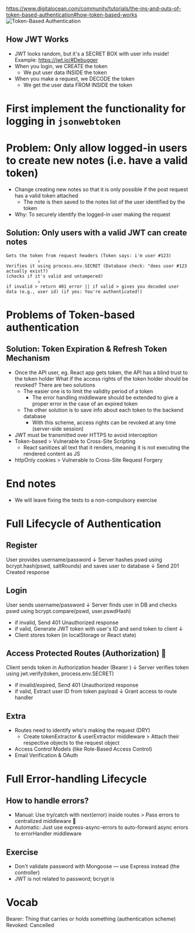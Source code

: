 <!-- - Users must be able to log into our application -->
<!-- - And when a user is logged in their user information must automatically be attached to any new notes they create -->

https://www.digitalocean.com/community/tutorials/the-ins-and-outs-of-token-based-authentication#how-token-based-works
![Token-Based Authentication](https://fullstackopen.com/static/259c9dce6b3d1d77bedb04e799ac7dd3/5a190/16new.png)

## How JWT Works
- JWT looks random, but it's a SECRET BOX with user info inside!
Example: https://jwt.io/#Debugger
- When you login, we CREATE the token
  * We put user data INSIDE the token
- When you make a request, we DECODE the token
  * We get the user data FROM INSIDE the token

# First implement the functionality for logging in `jsonwebtoken`
<!-- - Find username -->
<!-- - Compare password -->
<!-- - if correct > Generate token -->

# Problem: Only allow logged-in users to create new notes (i.e. have a valid token)
- Change creating new notes so that it is only possible if the post request has a valid token attached
  * The note is then saved to the notes list of the user identified by the token
- Why: To securely identify the logged-in user making the request
## Solution: Only users with a valid JWT can create notes
```💡
Gets the token from request headers (Token says: i'm user #123)
            ↓
Verifies it using process.env.SECRET (Database check: "does user #123 actually exist?)
(checks if it's valid and untampered)
            ↓
if invalid > return 401 error || if valid > gives you decoded user data (e.g., user id) (if yes: You're authenticated!)
```

# Problems of Token-based authentication
## Solution: Token Expiration & Refresh Token Mechanism
- Once the API user, eg. React app gets token, the API has a blind trust to the token holder
  What if the access rights of the token holder should be revoked? There are two solutions
  - The easier one is to limit the validity period of a token
    * The error handling middleware should be extended to give a proper error in the case of an expired token
  - The other solution is to save info about each token to the backend database
    * With this scheme, access rights can be revoked at any time (server-side session)
- JWT must be transmitted over HTTPS to avoid interception
- Token-based > Vulnerable to Cross-Site Scripting
  * React sanitizes all text that it renders, meaning it is not executing the rendered content as JS
- httpOnly cookies > Vulnerable to Cross-Site Request Forgery

# End notes
- We will leave fixing the tests to a non-compulsory exercise
<!-- - We will implement login to the frontend in the next part -->

# Full Lifecycle of Authentication
## Register
User provides username/password
    ↓
Server hashes pswd using bcrypt.hash(pswd, saltRounds) and saves user to database
    ↓
Send 201 Created response
## Login
User sends username/password
    ↓
Server finds user in DB and checks pswd using bcrypt.compare(pswd, user.pswdHash)
- if invalid, Send 401 Unauthorized response
- if valid, Generate JWT token with user's ID and send token to client
    ↓
- Client stores token (in localStorage or React state)
## Access Protected Routes (Authorization) 🚂
Client sends token in Authorization header (Bearer <token>)
    ↓
Server verifies token using jwt.verify(token, process.env.SECRET)
- if invalid/expired, Send 401 Unauthorized response
- if valid, Extract user ID from token payload
    ↓
Grant access to route handler
## Extra
- Routes need to identify who's making the request (DRY)
  * Create tokenExtractor & userExtractor middleware > Attach their respective objects to the request object
- Access Control Models (like Role-Based Access Control)
- Email Verification & OAuth

# Full Error-handling Lifecycle
## How to handle errors?
- Manual: Use try/catch with next(error) inside routes > Pass errors to centralized middleware 🐞
- Automatic: Just use express-async-errors to auto-forward async errors to errorHandler middleware

## Exercise
- Don't validate password with Mongoose — use Express instead (the controller)
- JWT is not related to password; bcrypt is

# Vocab
Bearer: Thing that carries or holds something (authentication scheme)
Revoked: Cancelled

